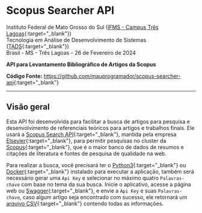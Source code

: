 # Scopus Searcher API

Instituto Federal de Mato Grosso do Sul ([IFMS - Campus Três Lagoas](https://www.ifms.edu.br/campi/campus-tres-lagoas){:target="_blank"}) <br/>
Tecnologia em Análise de Desenvolvimento de Sistemas ([TADS](https://www.ifms.edu.br/campi/campus-tres-lagoas/cursos/graduacao/analise-e-desenvolvimento-de-sistemas){:target="_blank"}) <br/>
Brasil - MS - Três Lagoas - 26 de Fevereiro de 2024<br/>

**API para Levantamento Bibliográfico de Artigos da Scopus** <br/>

**Código Fonte:** <https://github.com/mauprogramador/scopus-searcher-api>{:target="_blank"}

---

## Visão geral

Esta API foi desenvolvida para facilitar a busca de artigos para pesquisa e desenvolvimento de referenciais teóricos para artigos e trabalhos finais. Ele usará a [Scopus Search API](https://dev.elsevier.com/documentation/SCOPUSSearchAPI.wadl){:target="_blank"}, mantida pela empresa [Elsevier](https://www.elsevier.com/pt-br){:target="_blank"}, para permitir pesquisas no cluster da [Scopus](https://www.scopus.com/home.uri){:target="_blank"}, que é o maior banco de dados de resumos e citações de literatura e fontes de pesquisa de qualidade na web.

Para realizar a busca, você precisará ter o [Python3](https://www.python.org/){:target="_blank"} ou [Docker](https://www.docker.com/){:target="_blank"} instalado para executar a aplicação, também será necessário gerar uma `Api Key` e selecionar no máximo quatro `Palavras-chave` com base no tema da sua busca. Inicie o aplicativo, acesse a página web ou [Swagger](https://github.com/swagger-api/swagger-ui){:target="_blank"}, e envie a `Api Key` e suas `Palavras-chave`, caso algum artigo seja encontrado com sucesso, ele retornará um [arquivo CSV](https://pt.wikipedia.org/wiki/Comma-separated_values){:target="_blank"} contendo todas as informações.
